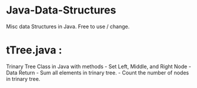 # Java-Data-Structures
Misc data Structures in Java. Free to use / change.

# tTree.java :
  Trinary Tree Class in Java with methods
    - Set Left, Middle, and Right Node
    - Data Return
    - Sum all elements in trinary tree.
    - Count the number of nodes in trinary tree.
